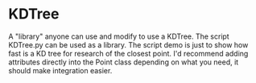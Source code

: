# KDTree
A "library" anyone can use and modify to use a KDTree.
The script KDTree.py can be used as a library. The script demo is just to show how fast is a KD tree for research of the closest point.
I'd recommend adding attributes directly into the Point class depending on what you need, it should make integration easier.
